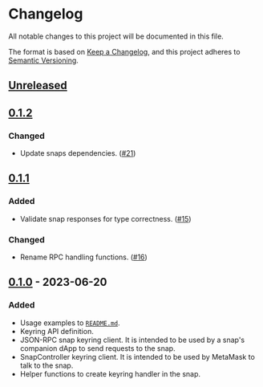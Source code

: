 # Changelog
All notable changes to this project will be documented in this file.

The format is based on [Keep a Changelog](https://keepachangelog.com/en/1.0.0/),
and this project adheres to [Semantic Versioning](https://semver.org/spec/v2.0.0.html).

## [Unreleased]

## [0.1.2]
### Changed
- Update snaps dependencies. ([#21](https://github.com/MetaMask/keyring-api/pull/21))

## [0.1.1]
### Added
- Validate snap responses for type correctness. ([#15](https://github.com/MetaMask/keyring-api/pull/15))

### Changed
- Rename RPC handling functions. ([#16](https://github.com/MetaMask/keyring-api/pull/16))

## [0.1.0] - 2023-06-20
### Added
- Usage examples to [`README.md`](./README.md).
- Keyring API definition.
- JSON-RPC snap keyring client. It is intended to be used by a snap's companion dApp to send requests to the snap.
- SnapController keyring client. It is intended to be used by MetaMask to talk to the snap.
- Helper functions to create keyring handler in the snap.

[Unreleased]: https://github.com/MetaMask/keyring-api/compare/v0.1.2...HEAD
[0.1.2]: https://github.com/MetaMask/keyring-api/compare/v0.1.1...v0.1.2
[0.1.1]: https://github.com/MetaMask/keyring-api/compare/v0.1.0...v0.1.1
[0.1.0]: https://github.com/MetaMask/keyring-api/releases/tag/v0.1.0
